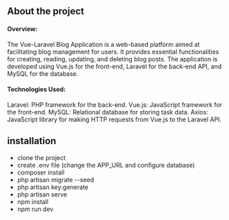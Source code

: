 ## About the project

#### Overview:

The Vue-Laravel Blog Application is a web-based platform aimed at facilitating blog management for users. It provides essential functionalities for creating, reading, updating, and deleting blog posts. The application is developed using Vue.js for the front-end, Laravel for the back-end API, and MySQL for the database.

#### Technologies Used:

Laravel: PHP framework for the back-end.
Vue.js: JavaScript framework for the front-end.
MySQL: Relational database for storing task data.
Axios: JavaScript library for making HTTP requests from Vue.js to the Laravel API.

## installation

- clone the project
- create .env file (change the APP_URL and configure database)
- composer install
- php artisan migrate --seed
- php artisan key:generate
- php artisan serve
- npm install
- npm run dev
